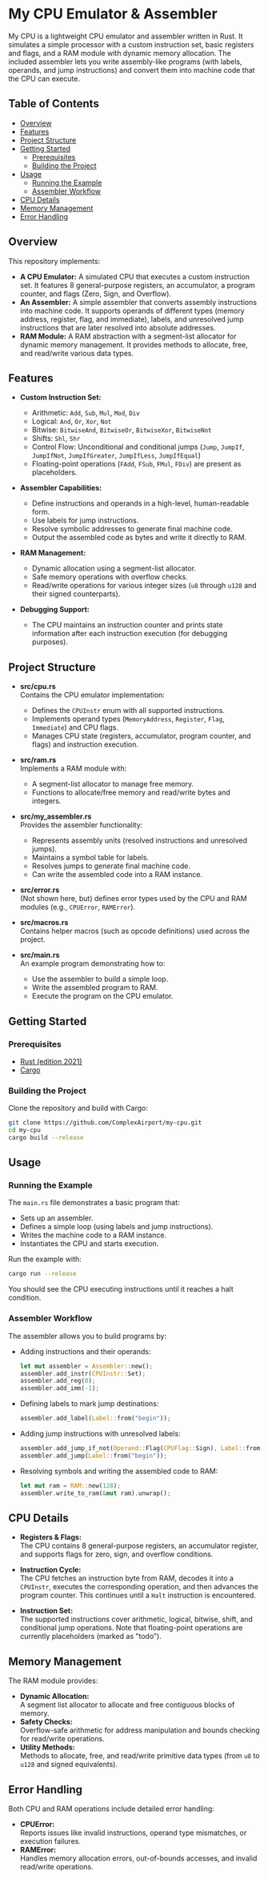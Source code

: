 # My CPU Emulator & Assembler

My CPU is a lightweight CPU emulator and assembler written in Rust. It simulates a simple processor with a custom instruction set, basic registers and flags, and a RAM module with dynamic memory allocation. The included assembler lets you write assembly-like programs (with labels, operands, and jump instructions) and convert them into machine code that the CPU can execute.

## Table of Contents

- [Overview](#overview)
- [Features](#features)
- [Project Structure](#project-structure)
- [Getting Started](#getting-started)
  - [Prerequisites](#prerequisites)
  - [Building the Project](#building-the-project)
- [Usage](#usage)
  - [Running the Example](#running-the-example)
  - [Assembler Workflow](#assembler-workflow)
- [CPU Details](#cpu-details)
- [Memory Management](#memory-management)
- [Error Handling](#error-handling)

## Overview

This repository implements:
- **A CPU Emulator:** A simulated CPU that executes a custom instruction set. It features 8 general-purpose registers, an accumulator, a program counter, and flags (Zero, Sign, and Overflow).
- **An Assembler:** A simple assembler that converts assembly instructions into machine code. It supports operands of different types (memory address, register, flag, and immediate), labels, and unresolved jump instructions that are later resolved into absolute addresses.
- **RAM Module:** A RAM abstraction with a segment-list allocator for dynamic memory management. It provides methods to allocate, free, and read/write various data types.

## Features

- **Custom Instruction Set:**  
  - Arithmetic: `Add`, `Sub`, `Mul`, `Mod`, `Div`
  - Logical: `And`, `Or`, `Xor`, `Not`
  - Bitwise: `BitwiseAnd`, `BitwiseOr`, `BitwiseXor`, `BitwiseNot`
  - Shifts: `Shl`, `Shr`
  - Control Flow: Unconditional and conditional jumps (`Jump`, `JumpIf`, `JumpIfNot`, `JumpIfGreater`, `JumpIfLess`, `JumpIfEqual`)
  - Floating-point operations (`FAdd`, `FSub`, `FMul`, `FDiv`) are present as placeholders.

- **Assembler Capabilities:**  
  - Define instructions and operands in a high-level, human-readable form.
  - Use labels for jump instructions.
  - Resolve symbolic addresses to generate final machine code.
  - Output the assembled code as bytes and write it directly to RAM.

- **RAM Management:**  
  - Dynamic allocation using a segment-list allocator.
  - Safe memory operations with overflow checks.
  - Read/write operations for various integer sizes (`u8` through `u128` and their signed counterparts).

- **Debugging Support:**  
  - The CPU maintains an instruction counter and prints state information after each instruction execution (for debugging purposes).

## Project Structure

- **src/cpu.rs**  
  Contains the CPU emulator implementation:
  - Defines the `CPUInstr` enum with all supported instructions.
  - Implements operand types (`MemoryAddress`, `Register`, `Flag`, `Immediate`) and CPU flags.
  - Manages CPU state (registers, accumulator, program counter, and flags) and instruction execution.

- **src/ram.rs**  
  Implements a RAM module with:
  - A segment-list allocator to manage free memory.
  - Functions to allocate/free memory and read/write bytes and integers.

- **src/my_assembler.rs**  
  Provides the assembler functionality:
  - Represents assembly units (resolved instructions and unresolved jumps).
  - Maintains a symbol table for labels.
  - Resolves jumps to generate final machine code.
  - Can write the assembled code into a RAM instance.

- **src/error.rs**  
  (Not shown here, but) defines error types used by the CPU and RAM modules (e.g., `CPUError`, `RAMError`).

- **src/macros.rs**  
  Contains helper macros (such as opcode definitions) used across the project.

- **src/main.rs**  
  An example program demonstrating how to:
  - Use the assembler to build a simple loop.
  - Write the assembled program to RAM.
  - Execute the program on the CPU emulator.

## Getting Started

### Prerequisites

- [Rust (edition 2021)](https://www.rust-lang.org/tools/install)
- [Cargo](https://doc.rust-lang.org/cargo/)

### Building the Project

Clone the repository and build with Cargo:

```bash
git clone https://github.com/ComplexAirport/my-cpu.git
cd my-cpu
cargo build --release
```

## Usage

### Running the Example

The `main.rs` file demonstrates a basic program that:
- Sets up an assembler.
- Defines a simple loop (using labels and jump instructions).
- Writes the machine code to a RAM instance.
- Instantiates the CPU and starts execution.

Run the example with:

```bash
cargo run --release
```

You should see the CPU executing instructions until it reaches a halt condition.

### Assembler Workflow

The assembler allows you to build programs by:
- Adding instructions and their operands:
  ```rust
  let mut assembler = Assembler::new();
  assembler.add_instr(CPUInstr::Set);
  assembler.add_reg(0);
  assembler.add_imm(-1);
  ```
- Defining labels to mark jump destinations:
  ```rust
  assembler.add_label(Label::from("begin"));
  ```
- Adding jump instructions with unresolved labels:
  ```rust
  assembler.add_jump_if_not(Operand::Flag(CPUFlag::Sign), Label::from("begin"));
  assembler.add_jump(Label::from("begin"));
  ```
- Resolving symbols and writing the assembled code to RAM:
  ```rust
  let mut ram = RAM::new(128);
  assembler.write_to_ram(&mut ram).unwrap();
  ```

## CPU Details

- **Registers & Flags:**  
  The CPU contains 8 general-purpose registers, an accumulator register, and supports flags for zero, sign, and overflow conditions.

- **Instruction Cycle:**  
  The CPU fetches an instruction byte from RAM, decodes it into a `CPUInstr`, executes the corresponding operation, and then advances the program counter. This continues until a `Halt` instruction is encountered.

- **Instruction Set:**  
  The supported instructions cover arithmetic, logical, bitwise, shift, and conditional jump operations. Note that floating-point operations are currently placeholders (marked as "todo").

## Memory Management

The RAM module provides:
- **Dynamic Allocation:**  
  A segment list allocator to allocate and free contiguous blocks of memory.
- **Safety Checks:**  
  Overflow-safe arithmetic for address manipulation and bounds checking for read/write operations.
- **Utility Methods:**  
  Methods to allocate, free, and read/write primitive data types (from `u8` to `u128` and signed equivalents).

## Error Handling

Both CPU and RAM operations include detailed error handling:
- **CPUError:**  
  Reports issues like invalid instructions, operand type mismatches, or execution failures.
- **RAMError:**  
  Handles memory allocation errors, out-of-bounds accesses, and invalid read/write operations.
